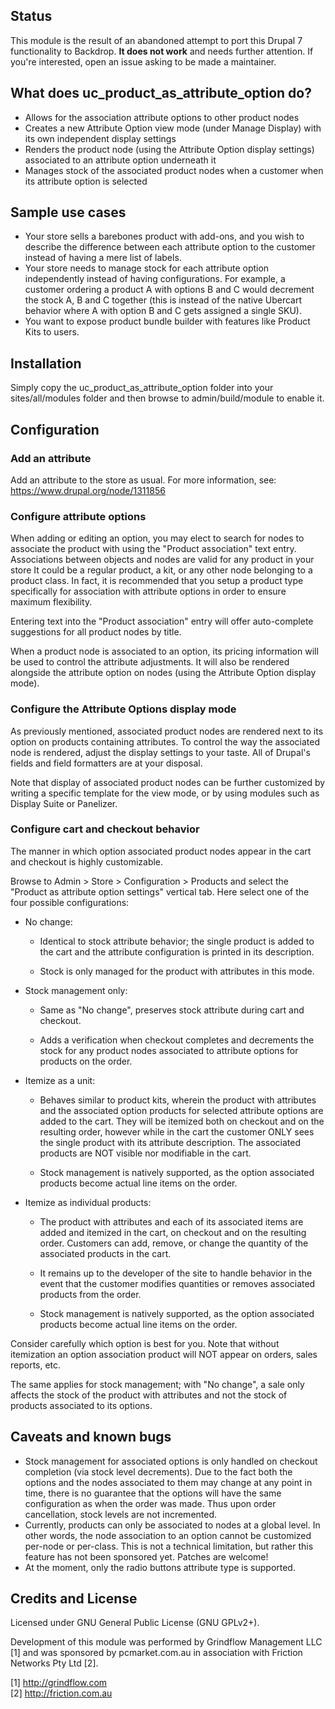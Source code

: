 ## Status

This module is the result of an abandoned attempt to port this Drupal 7
functionality to Backdrop. **It does not work** and needs further attention. If
you're interested, open an issue asking to be made a maintainer.

## What does uc_product_as_attribute_option do?

* Allows for the association attribute options to other product nodes
* Creates a new Attribute Option view mode (under Manage Display)
  with its own independent display settings
* Renders the product node (using the Attribute Option display settings)
  associated to an attribute option underneath it
* Manages stock of the associated product nodes when a customer when its
  attribute option is selected


## Sample use cases

* Your store sells a barebones product with add-ons, and you wish to describe
  the difference between each attribute option to the customer instead of having
  a mere list of labels.
* Your store needs to manage stock for each attribute option independently
  instead of having configurations. For example, a customer ordering a product A
  with options B and C would decrement the stock A, B and C together (this is
  instead of the native Ubercart behavior where A with option B and C gets
  assigned a single SKU).
* You want to expose product bundle builder with features like Product Kits to
  users.


## Installation

Simply copy the uc_product_as_attribute_option folder into your
sites/all/modules folder and then browse to admin/build/module to enable it.

## Configuration

### Add an attribute

Add an attribute to the store as usual. For more information, see:
https://www.drupal.org/node/1311856

### Configure attribute options

When adding or editing an option, you may elect to search for nodes to
associate the product with using the "Product association" text entry.
Associations between objects and nodes are valid for any product in your store
It could be a regular product, a kit, or any other node belonging to a product
class. In fact, it is recommended that you setup a product type specifically
for association with attribute options in order to ensure maximum flexibility.

Entering text into the "Product association" entry will offer auto-complete
suggestions for all product nodes by title.

When a product node is associated to an option, its pricing information will
be used to control the attribute adjustments. It will also be rendered
alongside the attribute option on nodes (using the Attribute Option display
mode).

### Configure the Attribute Options display mode

As previously mentioned, associated product nodes are rendered next to its
option on products containing attributes. To control the way the associated
node is rendered, adjust the display settings to your taste. All of Drupal's
fields and field formatters are at your disposal.

Note that display of associated product nodes can be further customized by
writing a specific template for the view mode, or by using modules such as
Display Suite or Panelizer.

### Configure cart and checkout behavior

The manner in which option associated product nodes appear in the cart and
checkout is highly customizable.

Browse to Admin > Store > Configuration > Products and select the "Product as
attribute option settings" vertical tab. Here select one of the four possible
configurations:

  * No change:
    * Identical to stock attribute behavior; the single product is added to
      the cart and the attribute configuration is printed in its description.

    * Stock is only managed for the product with attributes in this mode.

  * Stock management only:
    * Same as "No change", preserves stock attribute during cart and checkout.

    * Adds a verification when checkout completes and decrements the stock for
      any product nodes associated to attribute options for products on the
      order.

  * Itemize as a unit:
    * Behaves similar to product kits, wherein the product with attributes and
      the associated option products for selected attribute options are added
      to the cart. They will be itemized both on checkout and on the resulting
      order, however while in the cart the customer ONLY sees the single
      product with its attribute description. The associated products are NOT
      visible nor modifiable in the cart.

    * Stock management is natively supported, as the option associated
      products become actual line items on the order.

  * Itemize as individual products:
    * The product with attributes and each of its associated items are added
      and itemized in the cart, on checkout and on the resulting order.
      Customers can add, remove, or change the quantity of the associated
      products in the cart.

    * It remains up to the developer of the site to handle behavior in the
      event that the customer modifies quantities or removes associated
      products from the order.

    * Stock management is natively supported, as the option associated
      products become actual line items on the order.

Consider carefully which option is best for you. Note that without itemization
an option association product will NOT appear on orders, sales reports, etc.

The same applies for stock management; with "No change", a sale only affects
the stock of the product with attributes and not the stock of products
associated to its options.

## Caveats and known bugs

* Stock management for associated options is only handled on checkout completion
  (via stock level decrements). Due to the fact both the options and the nodes
  associated to them may change at any point in time, there is no guarantee that
  the options will have the same configuration as when the order was made. Thus
  upon order cancellation, stock levels are not incremented.
* Currently, products can only be associated to nodes at a global level. In
  other words, the node association to an option cannot be customized per-node
  or per-class. This is not a technical limitation, but rather this feature has
  not been sponsored yet. Patches are welcome!
* At the moment, only the radio buttons attribute type is supported.

## Credits and License

Licensed under GNU General Public License (GNU GPLv2+).

Development of this module was performed by Grindflow Management LLC [1] and was
sponsored by pcmarket.com.au in association with Friction Networks Pty Ltd [2].

[1] http://grindflow.com  
[2] http://friction.com.au
